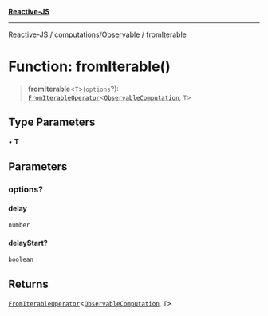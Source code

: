 [**Reactive-JS**](../../../README.md)

***

[Reactive-JS](../../../README.md) / [computations/Observable](../README.md) / fromIterable

# Function: fromIterable()

> **fromIterable**\<`T`\>(`options`?): [`FromIterableOperator`](../../type-aliases/FromIterableOperator.md)\<[`ObservableComputation`](../interfaces/ObservableComputation.md), `T`\>

## Type Parameters

• **T**

## Parameters

### options?

#### delay

`number`

#### delayStart?

`boolean`

## Returns

[`FromIterableOperator`](../../type-aliases/FromIterableOperator.md)\<[`ObservableComputation`](../interfaces/ObservableComputation.md), `T`\>
